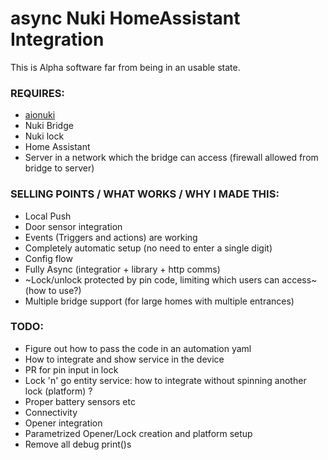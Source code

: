 # async Nuki HomeAssistant Integration
This is Alpha software far from being in an usable state.

### REQUIRES: 
+ [aionuki](https://github.com/rgon/aionuki)
+ Nuki Bridge
+ Nuki lock
+ Home Assistant
+ Server in a network which the bridge can access (firewall allowed from bridge to server)

### SELLING POINTS / WHAT WORKS / WHY I MADE THIS:
+ Local Push
+ Door sensor integration
+ Events (Triggers and actions) are working
+ Completely automatic setup (no need to enter a single digit)
+ Config flow
+ Fully Async (integratior + library + http comms)
+ ~Lock/unlock protected by pin code, limiting which users can access~ (how to use?)
+ Multiple bridge support (for large homes with multiple entrances)

### TODO:
+ Figure out how to pass the code in an automation yaml
+ How to integrate and show service in the device
+ PR for pin input in lock
+ Lock 'n' go entity service: how to integrate without spinning another lock (platform) ?
+ Proper battery sensors etc
+ Connectivity
+ Opener integration
+ Parametrized Opener/Lock creation and platform setup
+ Remove all debug print()s
